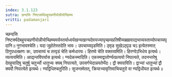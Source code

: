 ```yaml
---
index: 3.1.123
sutra: छन्दसि निष्टर्क्यदेवहूयप्रणीयोन्नीयोच्छिष्य
vritti: padamanjari
---
```


 च्छन्दसि निष्टर्क्यदेबहुयचप्रणीयोन्नीयोच्छिष्यमर्यस्तर्याध्वर्यखन्यखान्यदेवयज्यापृच्छयप्रतिषीव्यब्रह्मवाद्यभाव्यस्ताव्योपचाय्यपृदानि॥ नुगभावश्चेति। यदा जुहोतेस्तदेति भावः। उपचाय्यपृडमिति। ठ्मृड सुखेऽठ्पृड चऽ इत्येतस्मात् ठिगुपधलक्षणः कः, उपचाय्यं च तत्पृडं चेति कर्मधारयः। हिरष्ये चेति वक्तव्यमिति। हिरण्येऽभिधेय इत्यर्थः। व्यत्ययमिति। आद्यन्तविपर्यास इत्यर्थः। ण्यदेकस्मादिति। एकस्माद्वातोर्ण्यत्प्रत्ययो निपात्यते, तदनन्तरेषु देवहूयादिषु चतुर्षु चतुर्भ्यो धातुभ्यः क्यब् निपात्यते, उपसर्गभेदान्नयतेर्भेदः। द्वौ क्यपाविति। द्वाभ्यां धातुभ्यां द्वौ क्यपौ निपात्येते इत्यर्थः। ण्यद्विधिश्चतुरिति। सुजन्तमेतत्, क्रियाभ्यावृत्तिवाचिचतुरो वा ण्यद्विधीयत इत्यर्थः॥